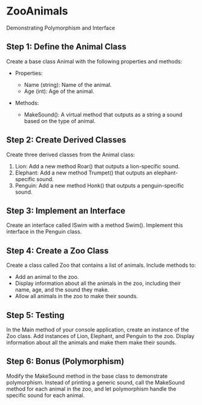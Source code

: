 # ZooAnimals
Demonstrating Polymorphism and Interface

## Step 1: Define the Animal Class

Create a base class Animal with the following properties and methods:

- Properties:
  - Name (string): Name of the animal.
  - Age (int): Age of the animal.

- Methods:
  - MakeSound(): A virtual method that outputs as a string a sound based on the type of animal.

## Step 2: Create Derived Classes

Create three derived classes from the Animal class:

1. Lion: Add a new method Roar() that outputs a lion-specific sound.
2. Elephant: Add a new method Trumpet() that outputs an elephant-specific sound.
3. Penguin: Add a new method Honk() that outputs a penguin-specific sound.

## Step 3: Implement an Interface

Create an interface called ISwim with a method Swim(). Implement this interface in the Penguin class.

## Step 4: Create a Zoo Class

Create a class called Zoo that contains a list of animals. Include methods to:

- Add an animal to the zoo.
- Display information about all the animals in the zoo, including their name, age, and the sound they make.
- Allow all animals in the zoo to make their sounds.

## Step 5: Testing

In the Main method of your console application, create an instance of the Zoo class. Add instances of Lion, Elephant, and Penguin to the zoo. Display information about all the animals and make them make their sounds.

## Step 6: Bonus (Polymorphism)

Modify the MakeSound method in the base class to demonstrate polymorphism. Instead of printing a generic sound, call the MakeSound method for each animal in the zoo, and let polymorphism handle the specific sound for each animal.